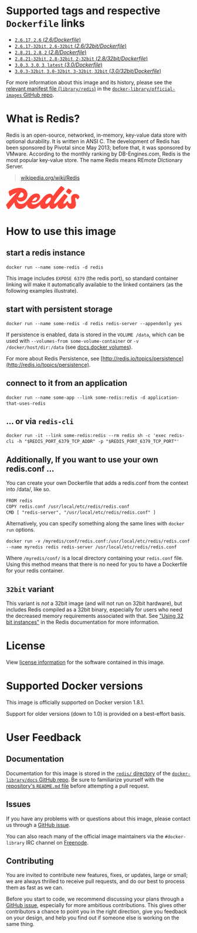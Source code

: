 # Supported tags and respective `Dockerfile` links

-	[`2.6.17`, `2.6` (*2.6/Dockerfile*)](https://github.com/docker-library/redis/blob/94e9dcaaa93312651e91815fe7e4c5ef0f266408/2.6/Dockerfile)
-	[`2.6.17-32bit`, `2.6-32bit` (*2.6/32bit/Dockerfile*)](https://github.com/docker-library/redis/blob/5e3f74f3edbbf8311b86e40e7ebe47f602981387/2.6/32bit/Dockerfile)
-	[`2.8.21`, `2.8`, `2` (*2.8/Dockerfile*)](https://github.com/docker-library/redis/blob/94e9dcaaa93312651e91815fe7e4c5ef0f266408/2.8/Dockerfile)
-	[`2.8.21-32bit`, `2.8-32bit`, `2-32bit` (*2.8/32bit/Dockerfile*)](https://github.com/docker-library/redis/blob/5e3f74f3edbbf8311b86e40e7ebe47f602981387/2.8/32bit/Dockerfile)
-	[`3.0.3`, `3.0`, `3`, `latest` (*3.0/Dockerfile*)](https://github.com/docker-library/redis/blob/37efc31242c8415d4f2e6d84255af0c7b97567c5/3.0/Dockerfile)
-	[`3.0.3-32bit`, `3.0-32bit`, `3-32bit`, `32bit` (*3.0/32bit/Dockerfile*)](https://github.com/docker-library/redis/blob/37efc31242c8415d4f2e6d84255af0c7b97567c5/3.0/32bit/Dockerfile)

For more information about this image and its history, please see the [relevant manifest file (`library/redis`)](https://github.com/docker-library/official-images/blob/master/library/redis) in the [`docker-library/official-images` GitHub repo](https://github.com/docker-library/official-images).

# What is Redis?

Redis is an open-source, networked, in-memory, key-value data store with optional durability. It is written in ANSI C. The development of Redis has been sponsored by Pivotal since May 2013; before that, it was sponsored by VMware. According to the monthly ranking by DB-Engines.com, Redis is the most popular key-value store. The name Redis means REmote DIctionary Server.

> [wikipedia.org/wiki/Redis](https://en.wikipedia.org/wiki/Redis)

![logo](https://raw.githubusercontent.com/docker-library/docs/master/redis/logo.png)

# How to use this image

## start a redis instance

	docker run --name some-redis -d redis

This image includes `EXPOSE 6379` (the redis port), so standard container linking will make it automatically available to the linked containers (as the following examples illustrate).

## start with persistent storage

	docker run --name some-redis -d redis redis-server --appendonly yes

If persistence is enabled, data is stored in the `VOLUME /data`, which can be used with `--volumes-from some-volume-container` or `-v /docker/host/dir:/data` (see [docs.docker volumes](http://docs.docker.com/userguide/dockervolumes/)).

For more about Redis Persistence, see [http://redis.io/topics/persistence](http://redis.io/topics/persistence).

## connect to it from an application

	docker run --name some-app --link some-redis:redis -d application-that-uses-redis

## ... or via `redis-cli`

	docker run -it --link some-redis:redis --rm redis sh -c 'exec redis-cli -h "$REDIS_PORT_6379_TCP_ADDR" -p "$REDIS_PORT_6379_TCP_PORT"'

## Additionally, If you want to use your own redis.conf ...

You can create your own Dockerfile that adds a redis.conf from the context into /data/, like so.

	FROM redis
	COPY redis.conf /usr/local/etc/redis/redis.conf
	CMD [ "redis-server", "/usr/local/etc/redis/redis.conf" ]

Alternatively, you can specify something along the same lines with `docker run` options.

	docker run -v /myredis/conf/redis.conf:/usr/local/etc/redis/redis.conf --name myredis redis redis-server /usr/local/etc/redis/redis.conf

Where `/myredis/conf/` is a local directory containing your `redis.conf` file. Using this method means that there is no need for you to have a Dockerfile for your redis container.

## `32bit` variant

This variant is *not* a 32bit image (and will not run on 32bit hardware), but includes Redis compiled as a 32bit binary, especially for users who need the decreased memory requirements associated with that. See ["Using 32 bit instances"](http://redis.io/topics/memory-optimization#using-32-bit-instances) in the Redis documentation for more information.

# License

View [license information](http://redis.io/topics/license) for the software contained in this image.

# Supported Docker versions

This image is officially supported on Docker version 1.8.1.

Support for older versions (down to 1.0) is provided on a best-effort basis.

# User Feedback

## Documentation

Documentation for this image is stored in the [`redis/` directory](https://github.com/docker-library/docs/tree/master/redis) of the [`docker-library/docs` GitHub repo](https://github.com/docker-library/docs). Be sure to familiarize yourself with the [repository's `README.md` file](https://github.com/docker-library/docs/blob/master/README.md) before attempting a pull request.

## Issues

If you have any problems with or questions about this image, please contact us through a [GitHub issue](https://github.com/docker-library/redis/issues).

You can also reach many of the official image maintainers via the `#docker-library` IRC channel on [Freenode](https://freenode.net).

## Contributing

You are invited to contribute new features, fixes, or updates, large or small; we are always thrilled to receive pull requests, and do our best to process them as fast as we can.

Before you start to code, we recommend discussing your plans through a [GitHub issue](https://github.com/docker-library/redis/issues), especially for more ambitious contributions. This gives other contributors a chance to point you in the right direction, give you feedback on your design, and help you find out if someone else is working on the same thing.
